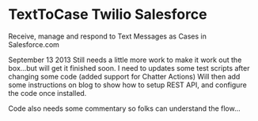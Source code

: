 TextToCase Twilio Salesforce
============================

Receive, manage and respond to Text Messages as Cases in Salesforce.com

September 13 2013
Still needs a little more work to make it work out the box...but will get it finished soon.
I need to updates some test scripts after changing some code (added support for Chatter Actions)
Will then add some instructions on blog to show how to setup REST API, and configure the code once installed.

Code also needs some commentary so folks can understand the flow...
